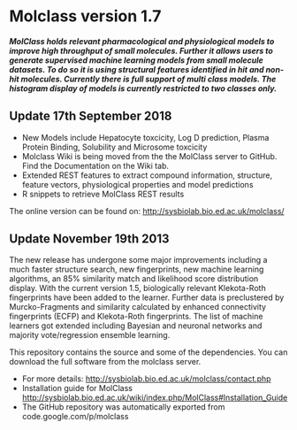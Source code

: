 # Molclass version 1.7
##### MolClass holds relevant pharmacological and physiological models to improve high throughput of small molecules. Further it allows users to generate supervised machine learning models from small molecule datasets. To do so it is using structural features identified in hit and non-hit molecules. Currently there is full support of multi class models. The histogram display of models is currently restricted to two classes only.

## Update 17th September 2018
- New Models include Hepatocyte toxcicity, Log D prediction, Plasma Protein Binding, Solubility and Microsome toxcicity
- Molclass Wiki is being moved from the the MolClass server to GitHub. Find the Documentation on the Wiki tab.
- Extended REST features to extract compound information, structure, feature vectors, physiological properties and model predictions
- R snippets to retrieve MolClass REST results

The online version can be found on: http://sysbiolab.bio.ed.ac.uk/molclass/

## Update November 19th 2013
The new release has undergone some major improvements including a much faster structure search, new fingerprints, new machine
learning algorithms, an 85% similarity match and likelihood score distribution display. With the current version 1.5, 
biologically relevant Klekota-Roth fingerprints have been added to the learner. Further data is preclustered by Murcko-Fragments
and similarity calculated by enhanced connectivity fingerprints (ECFP) and Klekota-Roth fingerprints. The list of machine 
learners got extended including Bayesian and neuronal networks and majority vote/regression ensemble learning.

This repository contains the source and some of the dependencies. You can download the full software from the molclass server.

* For more details: http://sysbiolab.bio.ed.ac.uk/molclass/contact.php
* Installation guide for MolClass http://sysbiolab.bio.ed.ac.uk/wiki/index.php/MolClass#Installation_Guide
* The GitHub repository was automatically exported from code.google.com/p/molclass

